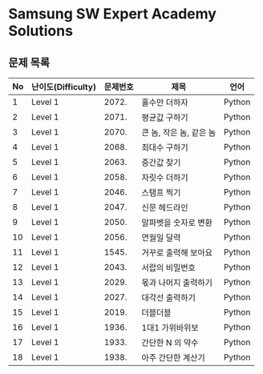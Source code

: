 # Samsung SW Expert Academy Solutions

## 문제 목록

| No | 난이도(Difficulty) | 문제번호 | 제목                                | 언어 |
|-|-|-|-|-|
|1  | Level 1 | 2072.            | 홀수만 더하자                         | Python |
|2  | Level 1 | 2071.            | 평균값 구하기                         | Python |
|3  | Level 1 | 2070.            | 큰 놈, 작은 놈, 같은 놈                | Python |
|4  | Level 1 | 2068.            | 최대수 구하기                         | Python |
|5  | Level 1 | 2063.            | 중간값 찾기                          | Python |
|6  | Level 1 | 2058.            | 자릿수 더하기                         | Python |
|7  | Level 1 | 2046.            | 스탬프 찍기                          | Python |
|8  | Level 1 | 2047.            | 신문 헤드라인                         | Python |
|9  | Level 1 | 2050.            | 알파벳을 숫자로 변환                    | Python |
|10 | Level 1 | 2056.            | 연월일 달력                          | Python |
|11 | Level 1 | 1545.            | 거꾸로 출력해 보아요                   | Python |
|12 | Level 1 | 2043.            | 서랍의 비밀번호                       | Python |
|13 | Level 1 | 2029.            | 몫과 나머지 출력하기                   | Python |
|14 | Level 1 | 2027.            | 대각선 출력하기                       | Python |
|15 | Level 1 | 2019.            | 더블더블                            | Python |
|16 | Level 1 | 1936.            | 1대1 가위바위보                      | Python |
|17 | Level 1 | 1933.            | 간단한 N 의 약수                     | Python |
|18 | Level 1 | 1938.            | 아주 간단한 계산기                    | Python |